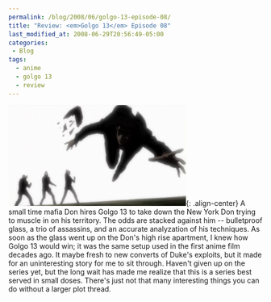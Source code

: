 ```yaml
---
permalink: /blog/2008/06/golgo-13-episode-08/
title: "Review: <em>Golgo 13</em> Episode 08"
last_modified_at: 2008-06-29T20:56:49-05:00
categories:
 - Blog
tags:
  - anime
  - golgo 13
  - review
---
```


![Episode 08](/assets/images/reviews/golgo_13-08.jpg){: .align-center}
A small time mafia Don hires Golgo 13 to take down the New York Don trying to muscle in on his territory. The odds are
stacked against him -- bulletproof glass, a trio of assassins, and an accurate analyzation of his techniques. As soon as
the glass went up on the Don's high rise apartment, I knew how Golgo 13 would win; it was the same setup used in the
first anime film decades ago. It maybe fresh to new converts of Duke's exploits, but it made for an uninteresting story
for me to sit through. Haven't given up on the series yet, but the long wait has made me realize that this is a series
best served in small doses. There's just not that many interesting things you can do without a larger plot thread.